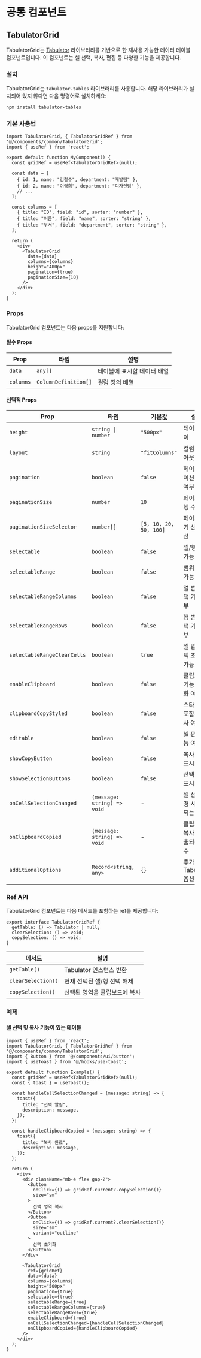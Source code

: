# 공통 컴포넌트

## TabulatorGrid

TabulatorGrid는 [Tabulator](http://tabulator.info/) 라이브러리를 기반으로 한 재사용 가능한 데이터 테이블 컴포넌트입니다. 이 컴포넌트는 셀 선택, 복사, 편집 등 다양한 기능을 제공합니다.

### 설치

TabulatorGrid는 `tabulator-tables` 라이브러리를 사용합니다. 해당 라이브러리가 설치되어 있지 않다면 다음 명령어로 설치하세요:

```bash
npm install tabulator-tables
```

### 기본 사용법

```tsx
import TabulatorGrid, { TabulatorGridRef } from '@/components/common/TabulatorGrid';
import { useRef } from 'react';

export default function MyComponent() {
  const gridRef = useRef<TabulatorGridRef>(null);
  
  const data = [
    { id: 1, name: "김철수", department: "개발팀" },
    { id: 2, name: "이영희", department: "디자인팀" },
    // ...
  ];
  
  const columns = [
    { title: "ID", field: "id", sorter: "number" },
    { title: "이름", field: "name", sorter: "string" },
    { title: "부서", field: "department", sorter: "string" },
  ];
  
  return (
    <div>
      <TabulatorGrid
        data={data}
        columns={columns}
        height="400px"
        pagination={true}
        paginationSize={10}
      />
    </div>
  );
}
```

### Props

TabulatorGrid 컴포넌트는 다음 props를 지원합니다:

#### 필수 Props

| Prop | 타입 | 설명 |
|------|------|------|
| `data` | `any[]` | 테이블에 표시할 데이터 배열 |
| `columns` | `ColumnDefinition[]` | 컬럼 정의 배열 |

#### 선택적 Props

| Prop | 타입 | 기본값 | 설명 |
|------|------|--------|------|
| `height` | `string \| number` | `"500px"` | 테이블 높이 |
| `layout` | `string` | `"fitColumns"` | 컬럼 레이아웃 방식 |
| `pagination` | `boolean` | `false` | 페이지네이션 사용 여부 |
| `paginationSize` | `number` | `10` | 페이지당 행 수 |
| `paginationSizeSelector` | `number[]` | `[5, 10, 20, 50, 100]` | 페이지 크기 선택 옵션 |
| `selectable` | `boolean` | `false` | 셀/행 선택 가능 여부 |
| `selectableRange` | `boolean` | `false` | 범위 선택 가능 여부 |
| `selectableRangeColumns` | `boolean` | `false` | 열 범위 선택 가능 여부 |
| `selectableRangeRows` | `boolean` | `false` | 행 범위 선택 가능 여부 |
| `selectableRangeClearCells` | `boolean` | `true` | 셀 범위 선택 초기화 가능 여부 |
| `enableClipboard` | `boolean` | `false` | 클립보드 기능 활성화 여부 |
| `clipboardCopyStyled` | `boolean` | `false` | 스타일이 포함된 복사 여부 |
| `editable` | `boolean` | `false` | 셀 편집 가능 여부 |
| `showCopyButton` | `boolean` | `false` | 복사 버튼 표시 여부 |
| `showSelectionButtons` | `boolean` | `false` | 선택 버튼 표시 여부 |
| `onCellSelectionChanged` | `(message: string) => void` | - | 셀 선택 변경 시 호출되는 함수 |
| `onClipboardCopied` | `(message: string) => void` | - | 클립보드 복사 시 호출되는 함수 |
| `additionalOptions` | `Record<string, any>` | `{}` | 추가 Tabulator 옵션 |

### Ref API

TabulatorGrid 컴포넌트는 다음 메서드를 포함하는 ref를 제공합니다:

```tsx
export interface TabulatorGridRef {
  getTable: () => Tabulator | null;
  clearSelection: () => void;
  copySelection: () => void;
}
```

| 메서드 | 설명 |
|--------|------|
| `getTable()` | Tabulator 인스턴스 반환 |
| `clearSelection()` | 현재 선택된 셀/행 선택 해제 |
| `copySelection()` | 선택된 영역을 클립보드에 복사 |

### 예제

#### 셀 선택 및 복사 기능이 있는 테이블

```tsx
import { useRef } from 'react';
import TabulatorGrid, { TabulatorGridRef } from '@/components/common/TabulatorGrid';
import { Button } from '@/components/ui/button';
import { useToast } from '@/hooks/use-toast';

export default function Example() {
  const gridRef = useRef<TabulatorGridRef>(null);
  const { toast } = useToast();
  
  const handleCellSelectionChanged = (message: string) => {
    toast({
      title: "선택 알림",
      description: message,
    });
  };
  
  const handleClipboardCopied = (message: string) => {
    toast({
      title: "복사 완료",
      description: message,
    });
  };
  
  return (
    <div>
      <div className="mb-4 flex gap-2">
        <Button 
          onClick={() => gridRef.current?.copySelection()} 
          size="sm"
        >
          선택 영역 복사
        </Button>
        <Button 
          onClick={() => gridRef.current?.clearSelection()} 
          size="sm" 
          variant="outline"
        >
          선택 초기화
        </Button>
      </div>
      
      <TabulatorGrid
        ref={gridRef}
        data={data}
        columns={columns}
        height="500px"
        pagination={true}
        selectable={true}
        selectableRange={true}
        selectableRangeColumns={true}
        selectableRangeRows={true}
        enableClipboard={true}
        onCellSelectionChanged={handleCellSelectionChanged}
        onClipboardCopied={handleClipboardCopied}
      />
    </div>
  );
} 